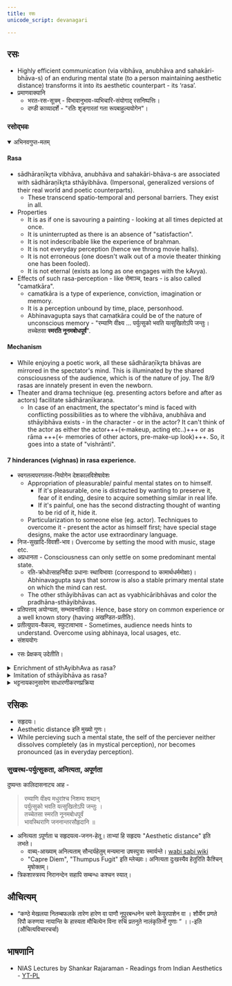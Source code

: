 ```yaml
---
title: रसः
unicode_script: devanagari

---
```

## रसः
- Highly efficient communication (via vibhāva, anubhāva and sahakāri-bhāva-s) of an enduring mental state (to a person maintaining aesthetic distance) transforms it into its aesthetic counterpart - its ‘rasa’.
- प्रमाणवाक्यानि
  - भरत-रस-सूत्रम् - विभावानुभाव-व्यभिचारि-संयोगाद् रसनिष्पत्तिः।
  - दण्डी काव्यादर्शे - "रतिः शृङ्गारतां गता रूपबाहुल्ययोगेन"।

### रसोद्भवः
<details open><summary>अभिनवगुप्त-मतम्</summary>

#### Rasa
- sādhāraṇīkr̥ta vibhāva, anubhāva and sahakāri-bhāva-s are associated with sādhāraṇīkr̥ta sthāyibhāva. (Impersonal, generalized versions of their real world and poetic counterparts).
  - These transcend spatio-temporal and personal barriers. They exist in all.
- Properties
  - It is as if one is savouring a painting - looking at all times depicted at once.
  - It is uninterrupted as there is an absence of  "satisfaction".
  - It is not indescribable like the experience of brahman.
  - It is not everyday perception (hence we throng movie halls). 
  - It is not erroneous (one doesn't walk out of a movie theater thinking one has been fooled).
  - It is not eternal (exists as long as one engages with the kAvya). 
- Effects of such rasa-perception - like रोमाञ्च, tears - is also called "camatkāra".
  - camatkāra is a type of experience, conviction, imagination or memory.
  - It is a perception unbound by time, place, personhood. 
  - Abhinavagupta says that camatkāra could be of the nature of unconscious memory - "रम्याणि वीक्ष्य … पर्युत्सुको भवति यत्सुखितोऽपि जन्तुः। तच्चेतसा **स्मरति नूनमबोधपूर्वं**".

#### Mechanism
- While enjoying a poetic work, all these sādhāraṇīkr̥ta bhāvas are mirrored in the spectator's mind. This is illuminated by the shared consciousness of the audience, which is of the nature of joy. The 8/9 rasas are innately present in even the newborn.
- Theater and drama technique (eg. presenting actors before and after as actors) facilitate sādhāraṇīkaraṇa. 
  - In case of an enactment, the spectator's mind is faced with conflicting possibilities as to where the vibhāva, anubhāva and sthāyibhāva exists - in the character - or in the actor? It can't think of the actor as either the actor+++(←makeup, acting etc..)+++  or as rāma +++(← memories of other actors, pre-make-up look)+++. So, it goes into a state of "vishrānti".

#### 7 hinderances (vighnas) in rasa experience.
- स्वगतत्वपरगतत्व-नियोगेन देशकालविशेषावेशः
  - Appropriation of pleasurable/ painful mental states on to himself.
    - If it's pleasurable, one is distracted by wanting to preserve it, fear of it ending, desire to acquire something similar in real life.
    - If it's painful, one has the second distracting thought of wanting to be rid of it, hide it.
  - Particularization to someone else (eg. actor). Techniques to overcome it - present the actor as himself first; have special stage designs, make the actor use extraordinary language.
- निज-सुखादि-विवशी-भाव। Overcome by setting the mood with music, stage etc.
- अप्रधानता - Consciousness can only settle on some predominant mental state. 
  - रति-क्रोधोत्साहनिर्वेदाः प्रधानाः स्थायिभावाः (correspond to कामार्थधर्ममोक्षाः)। Abhinavagupta says that sorrow is also a stable primary mental state on which the mind can rest.
  - The other sthāyibhāvas can act as vyabhicāribhāvas and color the pradhāna-sthāyibhāvas.
- प्रतिपत्ताव् अयोग्यता, सम्भावनाविरहः। Hence, base story on common experience or a well known story (having अखण्डित-प्रतीतिः).
- प्रतीत्युपाय-वैकल्य, स्फुटत्वाभाव - Sometimes, audience needs hints to understand. Overcome using abhinaya, local usages, etc.
- संशययोगः
</details>



- रसः प्रेक्षकय् उदेतीति। 

<details><summary>Enrichment of sthAyibhAva as rasa?</summary>

lollaTa says that characters (eg. rAma) already has the sthāyibhāva (eg. sadness) before the vibhāva-s, vyabhicāribhāvas and anubhāvas "enrich" it. So, he located 'rasa' in the character. 

shankuka disagreed  -

- How can you discern sthāyibhāva without vibhāva, vyabhicāribhāvas and anubhāvas?
- If it were so, bharata would have dealt with sthāyibhāvas and then rasas. Separate definition of rasas would be superfluous.
- There would be innumerable gradations of rasa-s based on degree of enrichment.
  - If we say rasa is reached when there is utmost enrichment, 6 types of hAsya would not be possible.
  - Gradations in each of shRngAra-rasa's 10 stages would lead to infinite number of shRngAra-rasas.
- Despite continuous enrichment, how come shoka first is intense and then weakens?
- Inspite of other vibhāvas, vyabhicāribhāvas and anubhāvas enriching krodha, utsAha and rati, these sthāyibhāvas remain weak in the absence of amrSha, sthairya and sevA.

Abhinavagupta said - Correct in a way. sAdhAraNIkaraNa is a type of "enrichment".
</details>

<details><summary>Imitation of sthāyibhāva as rasa?</summary>

Shankuka says: 

- The character's sthāyibhāva is imitated in the actor/ poetic presentation via a combination of  vibhāvas, vyabhicāribhāvas and anubhāvas. 
- This imitated sthāyibhāva, when inferred by the audience with the superimposition "This is that rAma who was happy", it becomes rasa. 
- So, he located rasa in the actor (real or imagined).
- Some vibhāvas (which include rainy season) are communicated via poetry/ storyline.

bhaTTatauta's criticism:

- There is no imitation as per spectator experience. Spectator does not actually think that the actor is imitating the mental state of the character.
  - One can't say that movements of limbs imitates feelings. Especially when these movements are located in different parts of the body and perceived using different senses. 
  - No one has knowledge of rAma's love - original cannot be percieved. To declare something an imitation, one should know both the original and the copy.
  - If the actor's own love is being termed "imitation of love of the character" - this doesn't make sense because the actor's love is then original; and it is being percieved as real life love.
  - How can unreal counterparts "vibhāva and anubhāva" of actual "kAraNa and kArya" lead to perception of sthāyibhāva which seems real to the audience? So it can't be real sthāyibhāva which is percieved. 
  - If you say it is imitated sthāyibhāva which is percieved - no educated or uneducated audience thinks that they are percieving an imitation. One does not infer "imitation fire" from mist looking like smoke.
  - If you say that the actor's love is similar to the character's love, then similitude is not imitation. Cow is not an imitation of a gavaya, despite being similar.
  - The cognition "This is that rAma who was happy" is negated after the performance; and by performance by different actors. So, rAmaness is a jAti.
- There is no imitation as per actor's experience.
  - Actor has never seen rAma. Can't imitate some protopype - has to be someone particular. So, one ends up in a position where one is imitating oneself ("I imitate someone who cries like this").
  - If imitation means doing something after someone else has done it - this spills over to the real world. So it is not a "suffcient" characterization.
  - The actor does not really imitate sorrow with one's own sorrow - since it is not felt as such by the actor (check MRI). Further, feelings cannot be imitated by physical movments or even intonations.
- bharata never mentions that imitation of sthāyibhāva is happening (अनुकरण in the first chapter being taken in a specific different sense). In fact the contrary - actors sing songs when in love - which does not happen in real life.
- vibhāvas are not communicated via the script.
  - The actor does not think- "this is a sItA who belongs to me". +++(??)+++
  - If you say that vibhāvas are communicated by the script, they may as well communicate sthāyibhāvas.

Abhinavagupta said - Correct in a way. rasa follows in the wake of bhAva - so a type of anukAra.
</details>

<details><summary>भट्टनायकानुसारेण साधारणीकरणप्रक्रिया</summary>

- साधारणीकरणप्रक्रिया भट्टनायकेन प्रस्तुता।
  - अभिधा-स्तरः
    - विभावः, व्यभिचारिवावः, अनुभावः, स्थायिभावश्च वर्तन्ते पात्रे।
  - भावकत्व-स्तरः (साधारणीकरणम्)
    - विभावः, व्यभिचारिवावः, अनुभावः, स्थायिभावश्च **साधारणीकृता** वर्तन्ते।
    - एते न प्रेक्षके, न च नटे वर्तन्ते।
    - साधारणीकृत एव स्थायिभावो **रसः**।
  - भोजकत्व-स्तरः
    - अत्र प्रेक्षकस्य सत्त्वगुणस्योद्रेकः - साधारणीकरणप्रभावेण। ततस् तस्य भोगः - साधारणीकृतस्थायिभावस्य रसनेन।
    - भोगप्रकाराः
      - **विकासः** - सत्त्वोद्रेको ऽधिकः, तमोरजसोर् अविशिष्ट-नैयून्ये। हास्याद्भुत-भयानक-रसाः।
      - **द्रुतिः** - सत्त्वोद्रेको ऽधिकः, रजोगुणोद्रेको न्यूनः, तमो ऽनुद्रिक्तः। शृङ्गार-करुण-शान्त-रसाः।
      - **विस्तारः** - सत्त्वोद्रेको ऽधिकः, तमोगुणोद्रेको न्यूनः, रजो ऽनुद्रिक्तः। वीर-बीभत्स-भयानक-रसाः।
      - Abhinavagupta's objections
        - There should be 9 ways of bhoga - one for each rasa?
        - guNa-s can be combined in many ways. So, there can be innumerable types of bhoa. Why pick just these?
- Generalized mental states are not present in any particular person - so - like other generalized/ ideal objects - cannot be percieved.
  - Abhinavagupta 
    - "bhoga" is also perception. Unpercieved object cannot be confirmed.
    - "Generalized mental state" is located everywhere - rather than in a single person.
- Not percieved in spectator as something personal.
  - Not by direct experience
    - Else he would feel sad on experiencing karuNa rasa. 
    - Watching a drama about sItA would become a vibhāva for one's own love IRL.
    - sAdhAraNIkaraNa occurs even in case of supernatural acts like leaping accross the ocean. 
  - Not from memory.
    - There is no remembrance of anything personal while watching sItA.
    - There is no spectator memory of rAma as possessing a stable emotion.
  - Not from shabda-pramANa or anumAna. Such intellectual activity cannot provide immediate rasa experience. Also, revelation can happen in gradations - leading to gradations of rasa.
- Not percieved in actor.
  - Would lead to indifference in spectators.
- Generalized mental states are not produced or manifested.
  - Abhinavagupta  - Rasa is neither eternal (exists only as long as one engages with the text) nor unreal (is in fact experienced). So it must be either be produced or manifested.
</details>

## रसिकः
- सहृदयः।
- Aesthetic distance इति मुख्यो गुणः।
- While percieving such a mental state, the self of the perciever neither dissolves completely (as in mystical perception), nor becomes pronounced (as in everyday perception).

### सुखस्थ-पर्युत्सुकता, अनित्यता, अपूर्णता
दुष्यन्तः कालिदासनाट्य आह -

> रम्याणि वीक्ष्य मधुरांश्च निशम्य शब्दान्   
> पर्युत्सुको भवति यत्सुखितोऽपि जन्तुः ।  
> तच्चेतसा स्मरति नूनमबोधपूर्वं   
> भावस्थिराणि जननान्तरसौहृदानि ॥

- अनित्यता ऽपूर्णता च सहृदयत्व-जनन-हेतू। ताभ्यां हि सहृदयः "Aesthetic distance" इति लभते।
  - वाब्य्-आख्याम् अनित्यताम् सौन्दर्यहेतुम् मन्यमाना उषस्पुत्राः स्मार्यन्ते। [wabi sabi wiki](https://en.wikipedia.org/wiki/Wabi-sabi )
  - "Capre Diem", "Thumpus Fugit" इति म्लेच्छाः। अनित्यता दुःखस्यैव हेतुरिति कैश्चिन् मृषोक्तम्।
- त्रिकशास्त्रस्य निरानन्देन सहापि सम्बन्धः कश्चन स्यात्।


## औचित्यम्
- “कण्ठे मेखलया नितम्बफलके तारेण हारेण वा पाणौ नूपुरबन्धनेन चरणे केयुरपाशेन वा । शौर्येण प्रणते रिपौ करुणया नायान्ति के हास्यता मौचित्येन विना रुचिं प्रतनुते नालंकृतिर्नो गुणाः ” ।।-इति (औचित्यविचारचर्चा)


## भाषणानि
- NIAS Lectures by Shankar Rajaraman - Readings from Indian Aesthetics - [YT-PL](https://www.youtube.com/playlist?list=PLY5EQMbaCa_UCDZ0jctE7f_chiUowNyno) 

